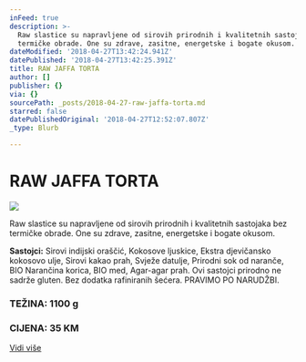 ```yaml
---
inFeed: true
description: >-
  Raw slastice su napravljene od sirovih prirodnih i kvalitetnih sastojaka bez
  termičke obrade. One su zdrave, zasitne, energetske i bogate okusom.
dateModified: '2018-04-27T13:42:24.941Z'
datePublished: '2018-04-27T13:42:25.391Z'
title: RAW JAFFA TORTA
author: []
publisher: {}
via: {}
sourcePath: _posts/2018-04-27-raw-jaffa-torta.md
starred: false
datePublishedOriginal: '2018-04-27T12:52:07.807Z'
_type: Blurb

---
```

# RAW JAFFA TORTA
![](https://the-grid-user-content.s3-us-west-2.amazonaws.com/6b3d653a-eb4b-4e25-95bd-1dd3e4ec6377.jpg)

Raw slastice su napravljene od sirovih prirodnih i kvalitetnih sastojaka bez termičke obrade. One su zdrave, zasitne, energetske i bogate okusom.

**Sastojci:** Sirovi indijski oraščić, Kokosove ljuskice, Ekstra djevičansko kokosovo ulje, Sirovi kakao prah, Svježe datulje, Prirodni sok od naranče, BIO Narančina korica, BIO med, Agar-agar prah. Ovi sastojci prirodno ne sadrže gluten. Bez dodatka rafiniranih šećera. PRAVIMO PO NARUDŽBI.

### TEŽINA: 1100 g

### CIJENA: 35 KM
[Vidi više][0]

[0]: https://www.facebook.com/greenday.kolaci.peciva/posts/224999531574115